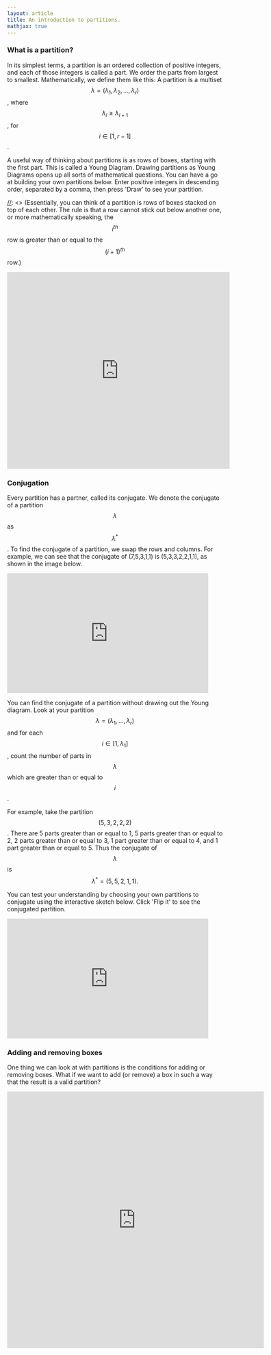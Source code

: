 ```yaml
---
layout: article
title: An introduction to partitions.
mathjax: true
---
```

### What is a partition?
In its simplest terms, a partition is an ordered collection of positive integers, and each of those integers is called a part.  We order the parts from largest to smallest.  Mathematically, we define them like this: A partition is a multiset $$\lambda = (\lambda_1, \lambda_2, \dots, \lambda_r)$$, where $$\lambda_i \geq \lambda_{i+1}$$, for $$i \in \lbrack 1,r-1 \rbrack$$.

A useful way of thinking about partitions is as rows of boxes, starting with the first part.  This is called a Young Diagram.  Drawing  partitions as Young Diagrams opens up all sorts of mathematical questions.  You can have a go at building your own partitions below.  Enter positive integers in descending order, separated by a comma, then press 'Draw' to see your partition.

[//]: <> (Essentially, you can think of a partition is rows of boxes stacked on top of each other.  The rule is that a row cannot stick out below another one, or more mathematically speaking, the $$i^{th}$$ row is greater than or equal to the $$(i+1)^{th}$$ row.)  

[//]: <> (This is also a comment.)

<iframe style="width: 520px; height: 460px; overflow: hidden;"  scrolling="no" frameborder="0" src="https://editor.p5js.org/klee26/full/zEYjhDenP"></iframe>


### Conjugation
Every partition has a partner, called its conjugate.  We denote the conjugate of a partition $$\lambda$$ as $$\lambda^{\ast}$$. To find the conjugate of a partition, we swap the rows and columns.  For example, we can see that the conjugate of (7,5,3,1,1) is (5,3,3,2,2,1,1), as shown in the image below.

<iframe style="width: 470px; height: 280px; overflow: hidden;"  scrolling="no" frameborder="0" src="https://editor.p5js.org/klee26/full/e2ZrTT-TO" src="https://editor.p5js.org/klee26/full/IZhnc_BWJ"></iframe> 

You can find the conjugate of a partition without drawing out the Young diagram. Look at your partition $$\lambda = (\lambda_1, \dots, \lambda_r)$$ and for each $$i \in \lbrack 1,\lambda_1 \rbrack$$, count the number of parts in $$\lambda$$ which are greater than or equal to $$i$$.

For example, take the partition $$(5,3,2,2,2)$$.  There are 5 parts greater than or equal to 1, 5 parts greater than or equal to 2, 2 parts greater than or equal to 3, 1 part greater than or equal to 4, and 1 part greater than or equal to 5.  Thus the conjugate of $$\lambda$$ is $$\lambda^{\ast} = (5,5,2,1,1).$$

You can test your understanding by choosing your own partitions to conjugate using the interactive sketch below.  Click 'Flip it' to see the conjugated partition.
<iframe style="width: 470px; height: 280px; overflow: hidden;"  scrolling="no" frameborder="0" src="https://editor.p5js.org/klee26/full/pFiieeQ9h"></iframe>

### Adding and removing boxes

One thing we can look at with partitions is the conditions for adding or removing boxes.  What if we want to add (or remove) a box in such a way that the result is a valid partition?

<iframe style="width: 600px; height: 600px; overflow: hidden;"  scrolling="no" frameborder="0" src="https://editor.p5js.org/klee26/full/e2ZrTT-TO"></iframe>
